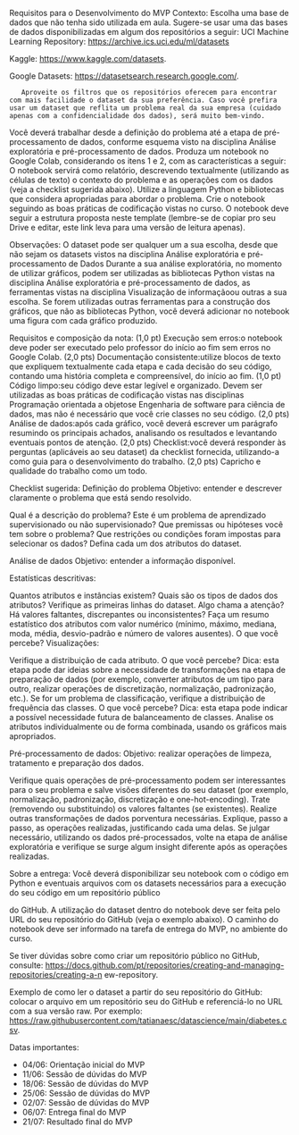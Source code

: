 Requisitos para o Desenvolvimento do MVP
Contexto: 
Escolha uma base de dados que não tenha sido utilizada em aula. Sugere-se usar uma das bases de dados disponibilizadas em algum dos repositórios a seguir:
UCI Machine Learning Repository: 
https://archive.ics.uci.edu/ml/datasets

Kaggle: https://www.kaggle.com/datasets.

Google Datasets: https://datasetsearch.research.google.com/. 

       Aproveite os filtros que os repositórios oferecem para encontrar com mais facilidade o dataset da sua preferência. Caso você prefira usar um dataset que reflita um problema real da sua empresa (cuidado apenas com a confidencialidade dos dados), será muito bem-vindo. 

Você deverá trabalhar desde a definição do problema até a etapa de pré-processamento de dados, conforme esquema visto na disciplina Análise exploratória e pré-processamento de dados. 
Produza um notebook no Google Colab, considerando os itens 1 e 2, com as características a seguir:
O notebook servirá como relatório, descrevendo textualmente (utilizando as células de texto) o contexto do problema e as operações com os dados (veja a checklist sugerida abaixo).
Utilize a linguagem Python e bibliotecas que considera apropriadas para abordar o problema.
Crie o notebook seguindo as boas práticas de codificação vistas no curso. 
O notebook deve seguir a estrutura proposta neste 
template
 (lembre-se de copiar pro seu Drive e editar, este link leva para uma versão de leitura apenas). 

Observações: 
O dataset pode ser qualquer um a sua escolha, desde que não sejam os datasets vistos na disciplina Análise exploratória e pré-processamento de Dados
Durante a sua análise exploratória, no momento de utilizar gráficos, podem ser utilizadas as bibliotecas Python vistas na disciplina Análise exploratória e pré-processamento de dados, as ferramentas vistas na disciplina Visualização de informaçãoou outras a sua escolha. Se forem utilizadas outras ferramentas para a construção dos gráficos, que não as bibliotecas Python, você deverá adicionar no notebook uma figura com cada gráfico produzido.

Requisitos e composição da nota: 
(1,0 pt) Execução sem erros:o notebook deve poder ser executado pelo professor do início ao fim sem erros no Google Colab.
(2,0 pts) Documentação consistente:utilize blocos de texto que expliquem textualmente cada etapa e cada decisão do seu código, contando uma história completa e compreensível, do início ao fim.
(1,0 pt) Código limpo:seu código deve estar legível e organizado. Devem ser utilizadas as boas práticas de codificação vistas nas disciplinas Programação orientada a objetose Engenharia de software para ciência de dados, mas não é necessário que você crie classes no seu código.
(2,0 pts) Análise de dados:após cada gráfico, você deverá escrever um parágrafo resumindo os principais achados, analisando os resultados e levantando eventuais pontos de atenção.
(2,0 pts) Checklist:você deverá responder às perguntas (aplicáveis ao seu dataset) da checklist fornecida, utilizando-a como guia para o desenvolvimento do trabalho.
(2,0 pts) Capricho e qualidade do trabalho como um todo. 

Checklist sugerida:
Definição do problema 
Objetivo: entender e descrever claramente o problema que está sendo resolvido. 

Qual é a descrição do problema?
Este é um problema de aprendizado supervisionado ou não supervisionado?
Que premissas ou hipóteses você tem sobre o problema?
Que restrições ou condições foram impostas para selecionar os dados?
Defina cada um dos atributos do dataset. 

Análise de dados 
Objetivo: entender a informação disponível. 

Estatísticas descritivas: 

Quantos atributos e instâncias existem?
Quais são os tipos de dados dos atributos?
Verifique as primeiras linhas do dataset. Algo chama a atenção?
Há valores faltantes, discrepantes ou inconsistentes?
Faça um resumo estatístico dos atributos com valor numérico (mínimo, máximo, mediana, moda, média, desvio-padrão e número de valores ausentes). O que você percebe?
Visualizações: 

Verifique a distribuição de cada atributo. O que você percebe? Dica: esta etapa pode dar ideias sobre a necessidade de transformações na etapa de preparação de dados (por exemplo, converter atributos de um tipo para outro, realizar operações de discretização, normalização, padronização, etc.).
Se for um problema de classificação, verifique a distribuição de frequência das classes. O que você percebe? Dica: esta etapa pode indicar a possível necessidade futura de balanceamento de classes.
Analise os atributos individualmente ou de forma combinada, usando os gráficos mais apropriados. 

Pré-processamento de dados: 
Objetivo: realizar operações de limpeza, tratamento e preparação dos dados. 

Verifique quais operações de pré-processamento podem ser interessantes para o seu problema e salve visões diferentes do seu dataset (por exemplo, normalização, padronização, discretização e one-hot-encoding).
Trate (removendo ou substituindo) os valores faltantes (se existentes).
Realize outras transformações de dados porventura necessárias.
Explique, passo a passo, as operações realizadas, justificando cada uma delas.
Se julgar necessário, utilizando os dados pré-processados, volte na etapa de análise exploratória e verifique se surge algum insight diferente após as operações realizadas.

Sobre a entrega: 
Você deverá disponibilizar seu notebook com o código em Python e eventuais arquivos com os datasets necessários para a execução do seu código em um repositório público

do GitHub. A utilização do dataset dentro do notebook deve ser feita pelo URL do  seu repositório do GitHub (veja o exemplo abaixo). O caminho do notebook deve ser informado na tarefa de entrega do MVP, no ambiente do curso. 

Se tiver dúvidas sobre como criar um repositório público no GitHub, consulte: https://docs.github.com/pt/repositories/creating-and-managing-repositories/creating-a-n ew-repository. 

Exemplo de como ler o dataset a partir do seu repositório do GitHub: colocar o arquivo em um repositório seu do GitHub e referenciá-lo no URL com a sua versão raw. Por exemplo: https://raw.githubusercontent.com/tatianaesc/datascience/main/diabetes.csv. 


Datas importantes: 
* 04/06: Orientação inicial do MVP
* 11/06: Sessão de dúvidas do MVP
* 18/06: Sessão de dúvidas do MVP
* 25/06: Sessão de dúvidas do MVP
* 02/07: Sessão de dúvidas do MVP
* 06/07: Entrega final do MVP
* 21/07: Resultado final do MVP